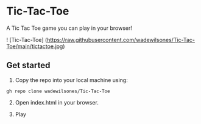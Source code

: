 # Tic-Tac-Toe
A Tic Tac Toe game you can play in your browser!

! [Tic-Tac-Toe] (https://raw.githubusercontent.com/wadewilsones/Tic-Tac-Toe/main/tictactoe.jpg)

## Get started

1. Copy the repo into your local machine using:

```
gh repo clone wadewilsones/Tic-Tac-Toe
```

2. Open index.html in your browser.

3. Play
